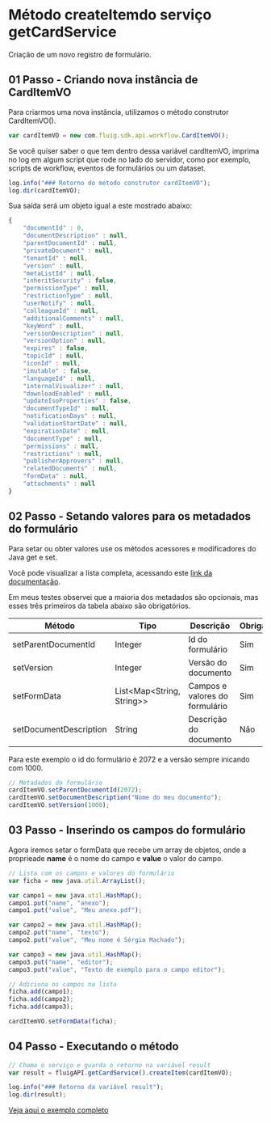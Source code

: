 # Método createItem​ do serviço getCardService

Criação de um novo registro de formulário.

## 01 Passo - Criando nova instância de CardItemVO

Para criarmos uma nova instância, utilizamos o método construtor CardItemVO().

```js
var cardItemVO = new com.fluig.sdk.api.workflow.CardItemVO();
```

Se você quiser saber o que tem dentro dessa variável cardItemVO, imprima no log em algum script que rode no lado do servidor, como por exemplo, scripts de workflow, eventos de formulários ou um dataset.

```js
log.info("### Retorno do método construtor cardItemVO");
log.dir(cardItemVO);
```

Sua saída será um objeto igual a este mostrado abaixo:

```js
{
	"documentId" : 0,
	"documentDescription" : null,
	"parentDocumentId" : null,
	"privateDocument" : null,
	"tenantId" : null,
	"version" : null,
	"metaListId" : null,
	"inheritSecurity" : false,
	"permissionType" : null,
	"restrictionType" : null,
	"userNotify" : null,
	"colleagueId" : null,
	"additionalComments" : null,
	"keyWord" : null,
	"versionDescription" : null,
	"versionOption" : null,
	"expires" : false,
	"topicId" : null,
	"iconId" : null,
	"imutable" : false,
	"languageId" : null,
	"internalVisualizer" : null,
	"downloadEnabled" : null,
	"updateIsoProperties" : false,
	"documentTypeId" : null,
	"notificationDays" : null,
	"validationStartDate" : null,
	"expirationDate" : null,
	"documentType" : null,
	"permissions" : null,
	"restrictions" : null,
	"publisherApprovers" : null,
	"relatedDocuments" : null,
	"formData" : null,
	"attachments" : null
}
```

## 02 Passo - Setando valores para os metadados do formulário

Para setar ou obter valores use os métodos acessores e modificadores do Java get e set.

Você pode visualizar a lista completa, acessando este [link da documentação](https://fluig.totvs.com/api/sdk/com/fluig/sdk/api/workflow/CardItemVO.html).

Em meus testes observei que a maioria dos metadados são opcionais, mas esses três primeiros da tabela abaixo são obrigatórios.

| Método                 | Tipo                      | Descrição                      | Obrigatório |
| ---------------------- | ------------------------- | ------------------------------ | ----------- |
| setParentDocumentId    | Integer                   | Id do formulário               | Sim         |
| setVersion             | Integer                   | Versão do documento            | Sim         |
| setFormData            | List<Map<String,​String>> | Campos e valores do formulário | Sim         |
| setDocumentDescription | String                    | Descrição do documento         | Não         |

Para este exemplo o id do formulário é 2072 e a versão sempre inicando com 1000.

```js
// Metadados do formulário
cardItemVO.setParentDocumentId(2072);
cardItemVO.setDocumentDescription("Nome do meu documento");
cardItemVO.setVersion(1000);
```

## 03 Passo - Inserindo os campos do formulário

Agora iremos setar o formData que recebe um array de objetos, onde a proprieade **name** é o nome do campo e **value** o valor do campo.

```js
// Lista com os campos e valores do formulário
var ficha = new java.util.ArrayList();

var campo1 = new java.util.HashMap();
campo1.put("name", "anexo");
campo1.put("value", "Meu anexo.pdf");

var campo2 = new java.util.HashMap();
campo2.put("name", "texto");
campo2.put("value", "Meu nome é Sérgio Machado");

var campo3 = new java.util.HashMap();
campo3.put("name", "editor");
campo3.put("value", "Texto de exemplo para o campo editor");

// Adiciona os campos na lista
ficha.add(campo1);
ficha.add(campo2);
ficha.add(campo3);

cardItemVO.setFormData(ficha);
```

## 04 Passo - Executando o método

```js
// Chama o serviço e guarda o retorno na variável result
var result = fluigAPI.getCardService().createItem(cardItemVO);

log.info("### Retorno da variável result");
log.dir(result);
```

[Veja aqui o exemplo completo](createItem​.js)
